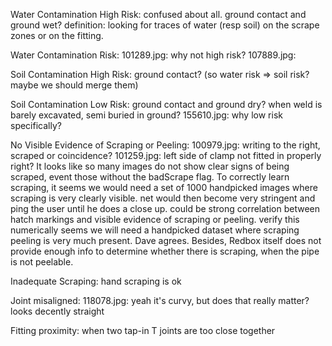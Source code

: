 Water Contamination High Risk:
confused about all.
ground contact and ground wet?
definition: looking for traces of water (resp soil) on the scrape zones or on the
fitting. 

Water Contamination Risk:
101289.jpg: why not high risk?
107889.jpg: 

Soil Contamination High Risk:
ground contact? (so water risk => soil risk? maybe we should merge
them)

Soil Contamination Low Risk:
ground contact and ground dry?
when weld is barely excavated, semi buried in ground?
155610.jpg: why low risk specifically?


No Visible Evidence of Scraping or Peeling:
100979.jpg: writing to the right, scraped or coincidence?
101259.jpg: left side of clamp not fitted in properly right?
It looks like so many images do not show clear signs of being scraped,
event those without the badScrape flag. To correctly learn scraping,
it seems we would need a set of 1000 handpicked images where scraping
is very clearly visible. net would then become very stringent and ping
the user until he does a close up.
could be strong correlation between hatch markings and visible
evidence of scraping or peeling. verify this numerically
seems we will need a handpicked dataset where scraping peeling is very
much present. Dave agrees.
Besides, Redbox itself does not provide enough info to determine
whether there is scraping, when the pipe is not peelable.


Inadequate Scraping:
hand scraping is ok 


Joint misaligned:
118078.jpg: yeah it's curvy, but does that really matter? looks
decently straight


Fitting proximity:
when two tap-in T joints are too close together


